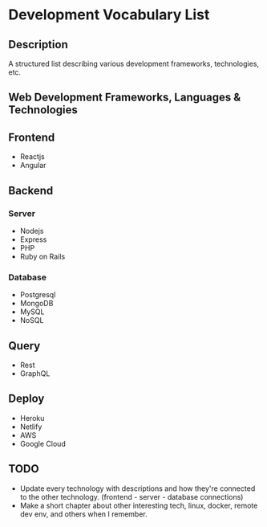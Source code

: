 # Development Vocabulary List

## Description
A structured list describing various development frameworks, technologies, etc.

## Web Development Frameworks, Languages & Technologies
## Frontend
* Reactjs
* Angular

## Backend

### Server
* Nodejs
* Express
* PHP
* Ruby on Rails

### Database
* Postgresql
* MongoDB
* MySQL
* NoSQL

## Query
* Rest
* GraphQL

## Deploy
* Heroku
* Netlify
* AWS
* Google Cloud

## TODO
* Update every technology with descriptions and how they're connected to the other technology. (frontend - server - database connections)
* Make a short chapter about other interesting tech, linux, docker, remote dev env, and others when I remember.
